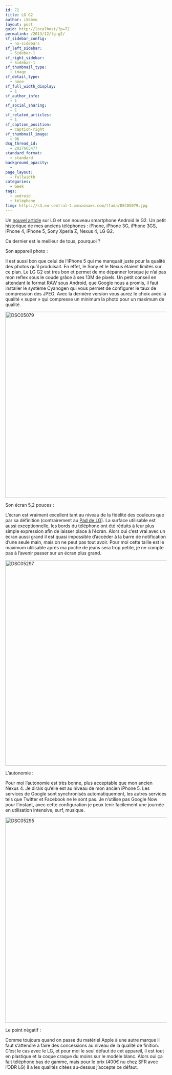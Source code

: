 ```yaml
---
id: 72
title: LG G2
author: iSebmo
layout: post
guid: http://localhost/?p=72
permalink: /2013/12/lg-g2/
sf_sidebar_config:
  - no-sidebars
sf_left_sidebar:
  - Sidebar-1
sf_right_sidebar:
  - Sidebar-1
sf_thumbnail_type:
  - image
sf_detail_type:
  - none
sf_full_width_display:
  - 1
sf_author_info:
  - 1
sf_social_sharing:
  - 1
sf_related_articles:
  - 1
sf_caption_position:
  - caption-right
sf_thumbnail_image:
  - 96
dsq_thread_id:
  - 2027665477
standard_format:
  - standard
background_opacity:
  - 
page_layout:
  - fullwidth
categories:
  - Geek
tags:
  - android
  - téléphone
fimg: https://s3.eu-central-1.amazonaws.com/tfada/DSC05079.jpg
---
```

Un [nouvel article][1] sur LG et son nouveau smartphone Android le G2. Un petit historique de mes anciens téléphones : iPhone, iPhone 3G, iPhone 3GS, iPhone 4, iPhone 5, Sony Xperia Z, Nexus 4, LG G2.

Ce dernier est le meilleur de tous, pourquoi ?

<p class="impact-text">
  Son appareil photo :
</p>

Il est aussi bon que celui de l’iPhone 5 qui me manquait juste pour la qualité des photos qu’il produisait. En effet, le Sony et le Nexus étaient limités sur ce plan. Le LG G2 est très bon et permet de me dépanner lorsque je n’ai pas mon reflex sous le coude grâce à ses 13M de pixels. Un petit conseil en attendant le format RAW sous Android, que Google nous a promis, il faut installer le système Cyanogen qui vous permet de configurer le taux de compression des JPEG. Avec la dernière version vous aurez le choix avec la qualité &laquo;&nbsp;super&nbsp;&raquo; qui compresse un minimum la photo pour un maximum de qualité.

[<img class="alignnone size-full wp-image-97" src="https://s3.eu-central-1.amazonaws.com/tfada/DSC05079.jpg" alt="DSC05079" width="960" height="580" />][2]

<p class="impact-text">
  Son écran 5,2 pouces :
</p>

L’écran est vraiment excellent tant au niveau de la fidélité des couleurs que par sa définition (contrairement au [Pad de LG][1]). La surface utilisable est aussi exceptionnelle, les bords du téléphone ont été réduits à leur plus simple expression afin de laisser place à l’écran. Alors oui c’est vrai avec un écran aussi grand il est quasi impossible d’accéder à la barre de notification d’une seule main, mais on ne peut pas tout avoir. Pour moi cette taille est le maximum utilisable après ma poche de jeans sera trop petite, je ne compte pas à l’avenir passer sur un écran plus grand.

[<img class="alignnone size-full wp-image-102" src="https://s3.eu-central-1.amazonaws.com/tfada/DSC05297.jpg" alt="DSC05297" width="960" height="641" />][3]

<p class="impact-text">
  L&rsquo;autonomie :
</p>

Pour moi l’autonomie est très bonne, plus acceptable que mon ancien Nexus 4. Je dirais qu’elle est au niveau de mon ancien iPhone 5. Les services de Google sont synchronisés automatiquement, les autres services tels que Twitter et Facebook ne le sont pas. Je n’utilise pas Google Now pour l’instant, avec cette configuration je peux tenir facilement une journée en utilisation intensive, surf, musique.

[<img class="alignnone size-full wp-image-101" src="https://s3.eu-central-1.amazonaws.com/tfada/DSC052951.jpg" alt="DSC05295" width="960" height="641" />][4]

<p class="impact-text">
  Le point négatif :
</p>

Comme toujours quand on passe du matériel Apple à une autre marque il faut s’attendre à faire des concessions au niveau de la qualité de finition. C’est le cas avec le LG, et pour moi le seul défaut de cet appareil, il est tout en plastique et la coque craque du moins sur le modèle blanc. Alors oui ça fait téléphone bas de gamme, mais pour le prix (400€ nu chez SFR avec l’ODR LG) il a les qualités citées au-dessus j’accepte ce défaut.

 [1]: http://localhost/2013/11/retour-sur-la-tablette-lg-pad-8-3/ "Retour sur la tablette LG pad 8.3"
 [2]: https://s3.eu-central-1.amazonaws.com/tfada/DSC05079.jpg
 [3]: https://s3.eu-central-1.amazonaws.com/tfada/DSC05297.jpg
 [4]: https://s3.eu-central-1.amazonaws.com/tfada/DSC052951.jpg